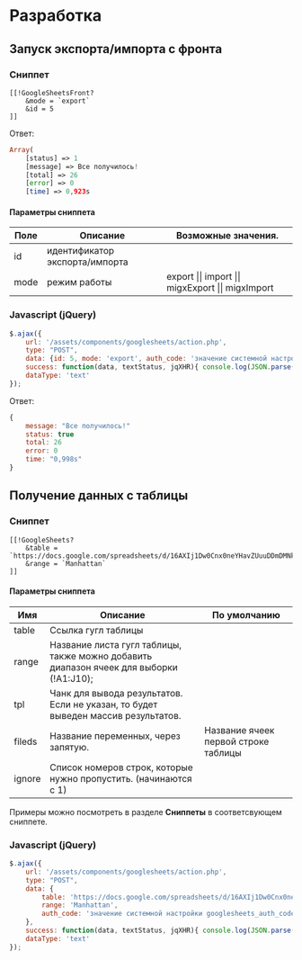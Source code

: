 # Разработка

## Запуск экспорта/импорта с фронта

### Сниппет

```modx
[[!GoogleSheetsFront?
    &mode = `export`
    &id = 5
]]
```

Ответ:

``` php
Array(
    [status] => 1
    [message] => Все получилось!
    [total] => 26
    [error] => 0
    [time] => 0,923s
```

#### Параметры сниппета

| Поле | Описание                       | Возможные значения.                                |
|------|--------------------------------|----------------------------------------------------|
| id   | идентификатор экспорта/импорта |                                                    |
| mode | режим работы                   | export \|\| import \|\| migxExport \|\| migxImport |

### Javascript (jQuery)

``` js
$.ajax({
    url: '/assets/components/googlesheets/action.php',
    type: "POST",
    data: {id: 5, mode: 'export', auth_code: 'значение системной настройки googlesheets_auth_code'},
    success: function(data, textStatus, jqXHR){ console.log(JSON.parse(data)) },
    dataType: 'text'
});
```

Ответ:

```js
{
    message: "Все получилось!"
    status: true
    total: 26
    error: 0
    time: "0,998s"
}
```

## Получение данных с таблицы

### Сниппет

```modx
[[!GoogleSheets?
    &table = `https://docs.google.com/spreadsheets/d/16AXIj1Dw0Cnx0neYHavZUuuDDmDMNkp8/edit#gid=0`
    &range = `Manhattan`
]]
```

#### Параметры сниппета

| Имя    | Описание                                                                                | По умолчанию                         |
|--------|-----------------------------------------------------------------------------------------|--------------------------------------|
| table  | Ссылка гугл таблицы                                                                     |                                      |
| range  | Название листа гугл таблицы, также можно добавить диапазон ячеек для выборки (!A1:J10); |                                      |
| tpl    | Чанк для вывода результатов. Если не указан, то будет выведен массив результатов.       |                                      |
| fileds | Название переменных, через запятую.                                                     | Название ячеек первой строке таблицы |
| ignore | Cписок номеров строк, которые нужно пропустить. (начинаются с 1)                        |                                      |

Примеры можно посмотреть в разделе **Сниппеты** в соответсвующем сниппете.

### Javascript (jQuery)

```js
$.ajax({
    url: '/assets/components/googlesheets/action.php',
    type: "POST",
    data: {
        table: 'https://docs.google.com/spreadsheets/d/16AXIj1Dw0Cnx0neYHavZUuuDDmDMNkp8/edit#gid=0',
        range: 'Manhattan',
        auth_code: 'значение системной настройки googlesheets_auth_code'
    },
    success: function(data, textStatus, jqXHR){ console.log(JSON.parse(data)) },
    dataType: 'text'
});
```
